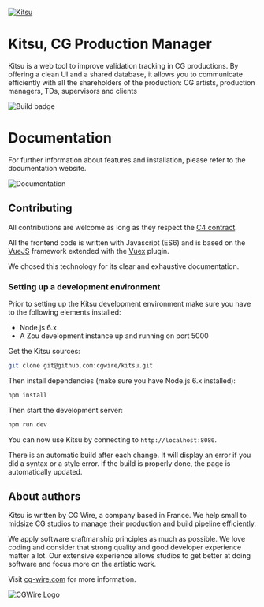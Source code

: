 [![Kitsu](https://kitsu.cg-wire.com/img/kitsu.png)](https://kitsu.cg-wire.com)

# Kitsu, CG Production Manager

Kitsu is a web tool to improve validation tracking in CG productions. By
offering a clean UI and a shared database, it allows you to communicate
efficiently with all the shareholders of the production: CG artists, 
production managers, TDs, supervisors and clients

![Build badge](https://travis-ci.org/cgwire/kitsu.svg?branch=master)

# Documentation 

For further information about features and installation, please refer to the
documentation website.

![Documentation](https://kitsu.cg-wire.com/)


## Contributing

All contributions are welcome as long as they respect the [C4
contract](https://rfc.zeromq.org/spec:42/C4).

All the frontend code is written with Javascript (ES6) and is based on the 
[VueJS](https://vuejs.org/v2/guide/) framework extended with 
the [Vuex](https://vuex.vuejs.org) plugin.

We chosed this technology for its clear and exhaustive documentation.

### Setting up a development environment

Prior to setting up the Kitsu development environment make sure you have to
the following elements installed:

* Node.js 6.x
* A Zou development instance up and running on port 5000

Get the Kitsu sources:

```bash
git clone git@github.com:cgwire/kitsu.git
```

Then install dependencies (make sure you have Node.js 6.x installed):

```bash
npm install
```

Then start the development server:

```bash
npm run dev
```

You can now use Kitsu by connecting to `http://localhost:8080`.

There is an automatic build after each change. It will display an error if you
did a syntax or a style error. If the build is properly done, the page is
automatically updated. 

## About authors

Kitsu is written by CG Wire, a company based in France. We help small to
midsize CG studios to manage their production and build pipeline efficiently.

We apply software craftmanship principles as much as possible. We love coding
and consider that strong quality and good developer experience matter a lot.
Our extensive experience allows studios to get better at doing software and
focus more on the artistic work.

Visit [cg-wire.com](https://cg-wire.com) for more information.

[![CGWire Logo](https://zou.cg-wire.com/cgwire.png)](https://cg-wire.com)

